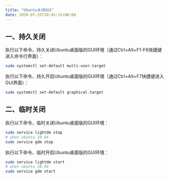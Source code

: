```yaml
---
title: "Ubuntu关闭GUI"
date: 2020-07-25T10:45:31+08:00
---
```


## 一、持久关闭

执行以下命令，持久关闭Ubuntu桌面版的GUI环境（通过Ctrl+Alt+F1-F6快捷键进入命令行界面）：

```bash
sudo systemctl set-default multi-user.target
```
执行以下命令，持久开启Ubuntu桌面版的GUI环境（通过Ctrl+Alt+F7快捷键进入GUI界面）：

```bash
sudo systemctl set-default graphical.target
```

## 二、临时关闭

执行以下命令，临时关闭Ubuntu桌面版的GUI环境：

```bash
sudo service lightdm stop
# when ubuntu 20.04
sudo service gdm stop
```

执行以下命令，临时开启Ubuntu桌面版的GUI环境：

```bash
sudo service lightdm start
# when ubuntu 20.04
sudo service gdm start
```